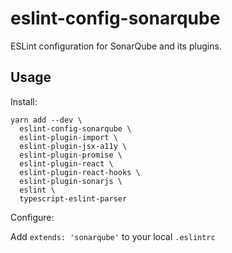 # eslint-config-sonarqube

ESLint configuration for SonarQube and its plugins.

## Usage

Install:

```
yarn add --dev \
  eslint-config-sonarqube \
  eslint-plugin-import \
  eslint-plugin-jsx-a11y \
  eslint-plugin-promise \
  eslint-plugin-react \
  eslint-plugin-react-hooks \
  eslint-plugin-sonarjs \
  eslint \
  typescript-eslint-parser
```

Configure:

Add `extends: 'sonarqube'` to your local `.eslintrc`
